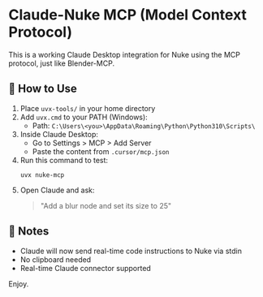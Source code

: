# Claude-Nuke MCP (Model Context Protocol)

This is a working Claude Desktop integration for Nuke using the MCP protocol, just like Blender-MCP.

## 🚀 How to Use

1. Place `uvx-tools/` in your home directory
2. Add `uvx.cmd` to your PATH (Windows):
   - Path: `C:\Users\<you>\AppData\Roaming\Python\Python310\Scripts\`
3. Inside Claude Desktop:
   - Go to Settings > MCP > Add Server
   - Paste the content from `.cursor/mcp.json`
4. Run this command to test:
   ```
   uvx nuke-mcp
   ```
5. Open Claude and ask:
   > "Add a blur node and set its size to 25"

## 🔧 Notes

- Claude will now send real-time code instructions to Nuke via stdin
- No clipboard needed
- Real-time Claude connector supported

Enjoy.